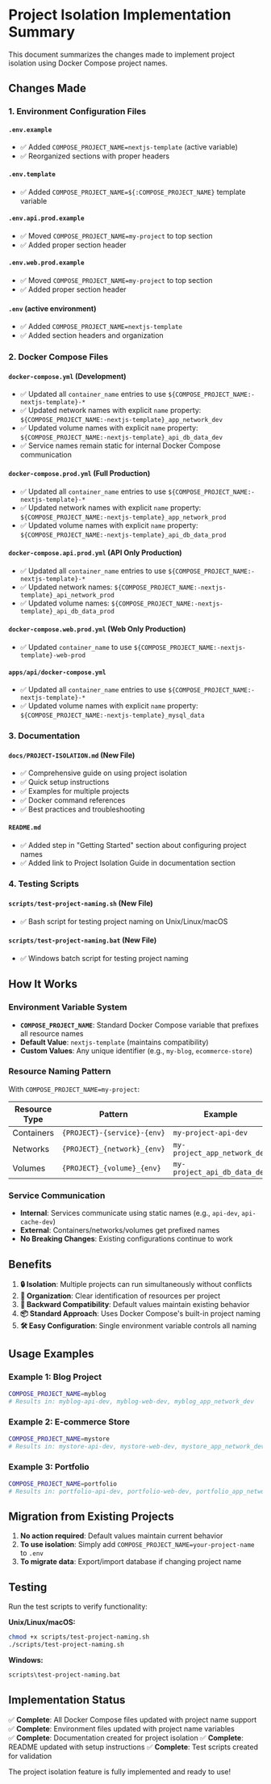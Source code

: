 # Project Isolation Implementation Summary

This document summarizes the changes made to implement project isolation using Docker Compose project names.

## Changes Made

### 1. Environment Configuration Files

#### `.env.example`
- ✅ Added `COMPOSE_PROJECT_NAME=nextjs-template` (active variable)
- ✅ Reorganized sections with proper headers

#### `.env.template`  
- ✅ Added `COMPOSE_PROJECT_NAME=${:COMPOSE_PROJECT_NAME}` template variable

#### `.env.api.prod.example`
- ✅ Moved `COMPOSE_PROJECT_NAME=my-project` to top section
- ✅ Added proper section header

#### `.env.web.prod.example`
- ✅ Moved `COMPOSE_PROJECT_NAME=my-project` to top section  
- ✅ Added proper section header

#### `.env` (active environment)
- ✅ Added `COMPOSE_PROJECT_NAME=nextjs-template`
- ✅ Added section headers and organization

### 2. Docker Compose Files

#### `docker-compose.yml` (Development)
- ✅ Updated all `container_name` entries to use `${COMPOSE_PROJECT_NAME:-nextjs-template}-*`
- ✅ Updated network names with explicit `name` property: `${COMPOSE_PROJECT_NAME:-nextjs-template}_app_network_dev`
- ✅ Updated volume names with explicit `name` property: `${COMPOSE_PROJECT_NAME:-nextjs-template}_api_db_data_dev`
- ✅ Service names remain static for internal Docker Compose communication

#### `docker-compose.prod.yml` (Full Production)
- ✅ Updated all `container_name` entries to use `${COMPOSE_PROJECT_NAME:-nextjs-template}-*`
- ✅ Updated network names with explicit `name` property: `${COMPOSE_PROJECT_NAME:-nextjs-template}_app_network_prod`
- ✅ Updated volume names with explicit `name` property: `${COMPOSE_PROJECT_NAME:-nextjs-template}_api_db_data_prod`

#### `docker-compose.api.prod.yml` (API Only Production)
- ✅ Updated all `container_name` entries to use `${COMPOSE_PROJECT_NAME:-nextjs-template}-*`
- ✅ Updated network names: `${COMPOSE_PROJECT_NAME:-nextjs-template}_api_network_prod`
- ✅ Updated volume names: `${COMPOSE_PROJECT_NAME:-nextjs-template}_api_db_data_prod`

#### `docker-compose.web.prod.yml` (Web Only Production)
- ✅ Updated `container_name` to use `${COMPOSE_PROJECT_NAME:-nextjs-template}-web-prod`

#### `apps/api/docker-compose.yml`
- ✅ Updated all `container_name` entries to use `${COMPOSE_PROJECT_NAME:-nextjs-template}-*`
- ✅ Updated volume names with explicit `name` property: `${COMPOSE_PROJECT_NAME:-nextjs-template}_mysql_data`

### 3. Documentation

#### `docs/PROJECT-ISOLATION.md` (New File)
- ✅ Comprehensive guide on using project isolation
- ✅ Quick setup instructions
- ✅ Examples for multiple projects
- ✅ Docker command references
- ✅ Best practices and troubleshooting

#### `README.md`
- ✅ Added step in "Getting Started" section about configuring project names
- ✅ Added link to Project Isolation Guide in documentation section

### 4. Testing Scripts

#### `scripts/test-project-naming.sh` (New File)
- ✅ Bash script for testing project naming on Unix/Linux/macOS

#### `scripts/test-project-naming.bat` (New File)  
- ✅ Windows batch script for testing project naming

## How It Works

### Environment Variable System
- **`COMPOSE_PROJECT_NAME`**: Standard Docker Compose variable that prefixes all resource names
- **Default Value**: `nextjs-template` (maintains compatibility)
- **Custom Values**: Any unique identifier (e.g., `my-blog`, `ecommerce-store`)

### Resource Naming Pattern
With `COMPOSE_PROJECT_NAME=my-project`:

| Resource Type | Pattern | Example |
|---------------|---------|---------|
| Containers | `{PROJECT}-{service}-{env}` | `my-project-api-dev` |
| Networks | `{PROJECT}_{network}_{env}` | `my-project_app_network_dev` |
| Volumes | `{PROJECT}_{volume}_{env}` | `my-project_api_db_data_dev` |

### Service Communication
- **Internal**: Services communicate using static names (e.g., `api-dev`, `api-cache-dev`)
- **External**: Containers/networks/volumes get prefixed names
- **No Breaking Changes**: Existing configurations continue to work

## Benefits

1. **🔒 Isolation**: Multiple projects can run simultaneously without conflicts
2. **🎯 Organization**: Clear identification of resources per project
3. **🔄 Backward Compatibility**: Default values maintain existing behavior
4. **📦 Standard Approach**: Uses Docker Compose's built-in project naming
5. **🛠️ Easy Configuration**: Single environment variable controls all naming

## Usage Examples

### Example 1: Blog Project
```bash
COMPOSE_PROJECT_NAME=myblog
# Results in: myblog-api-dev, myblog-web-dev, myblog_app_network_dev
```

### Example 2: E-commerce Store
```bash
COMPOSE_PROJECT_NAME=mystore  
# Results in: mystore-api-dev, mystore-web-dev, mystore_app_network_dev
```

### Example 3: Portfolio
```bash
COMPOSE_PROJECT_NAME=portfolio
# Results in: portfolio-api-dev, portfolio-web-dev, portfolio_app_network_dev
```

## Migration from Existing Projects

1. **No action required**: Default values maintain current behavior
2. **To use isolation**: Simply add `COMPOSE_PROJECT_NAME=your-project-name` to `.env`
3. **To migrate data**: Export/import database if changing project name

## Testing

Run the test scripts to verify functionality:

**Unix/Linux/macOS:**
```bash
chmod +x scripts/test-project-naming.sh
./scripts/test-project-naming.sh
```

**Windows:**
```cmd
scripts\test-project-naming.bat
```

## Implementation Status

✅ **Complete**: All Docker Compose files updated with project name support
✅ **Complete**: Environment files updated with project name variables  
✅ **Complete**: Documentation created for project isolation
✅ **Complete**: README updated with setup instructions
✅ **Complete**: Test scripts created for validation

The project isolation feature is fully implemented and ready to use!
